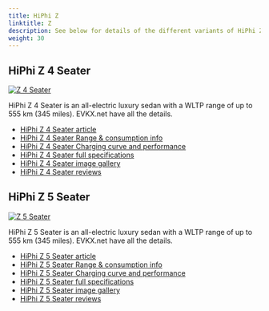```yaml
---
title: HiPhi Z
linktitle: Z
description: See below for details of the different variants of HiPhi Z
weight: 30
---
```

## HiPhi Z 4 Seater

[![Z 4 Seater](https://media.evkx.net/multimedia/models/hiphi/z/z_4_seater/main_1_st.jpg)](/models/hiphi/z/z_4_seater/)

HiPhi Z 4 Seater is an all-electric luxury sedan with a WLTP range of up to 555 km (345 miles). EVKX.net have all the details. 

- [HiPhi Z 4 Seater article](/models/hiphi/z/z_4_seater/)
- [HiPhi Z 4 Seater Range & consumption info](/models/hiphi/z/z_4_seater//rangeandconsumption)
- [HiPhi Z 4 Seater Charging curve and performance](/models/hiphi/z/z_4_seater//chargingcurve)
- [HiPhi Z 4 Seater full specifications](/models/hiphi/z/z_4_seater//specifications)
- [HiPhi Z 4 Seater image gallery](/models/hiphi/z/z_4_seater//gallery)
- [HiPhi Z 4 Seater reviews](/models/hiphi/z/z_4_seater//reviews)

## HiPhi Z 5 Seater

[![Z 5 Seater](https://media.evkx.net/multimedia/models/hiphi/z/z_5_seater/main_1_st.jpg)](/models/hiphi/z/z_5_seater/)

HiPhi Z 5 Seater is an all-electric luxury sedan with a WLTP range of up to 555 km (345 miles). EVKX.net have all the details. 

- [HiPhi Z 5 Seater article](/models/hiphi/z/z_5_seater/)
- [HiPhi Z 5 Seater Range & consumption info](/models/hiphi/z/z_5_seater//rangeandconsumption)
- [HiPhi Z 5 Seater Charging curve and performance](/models/hiphi/z/z_5_seater//chargingcurve)
- [HiPhi Z 5 Seater full specifications](/models/hiphi/z/z_5_seater//specifications)
- [HiPhi Z 5 Seater image gallery](/models/hiphi/z/z_5_seater//gallery)
- [HiPhi Z 5 Seater reviews](/models/hiphi/z/z_5_seater//reviews)

